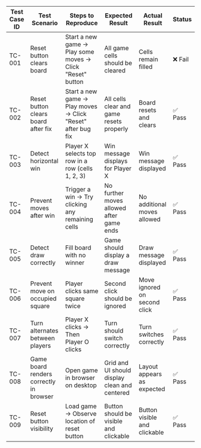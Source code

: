 | Test Case ID | Test Scenario                                | Steps to Reproduce                                                  | Expected Result                                              | Actual Result                         | Status |
|--------------|----------------------------------------------|----------------------------------------------------------------------|--------------------------------------------------------------|----------------------------------------|--------|
| TC-001       | Reset button clears board                    | Start a new game → Play some moves → Click "Reset" button           | All game cells should be cleared                             | Cells remain filled                    | ❌ Fail |
| TC-002       | Reset button clears board after fix          | Start a new game → Play moves → Click "Reset" after bug fix         | All cells clear and game resets properly                     | Board resets and clears                | ✅ Pass |
| TC-003       | Detect horizontal win                        | Player X selects top row in a row (cells 1, 2, 3)                    | Win message displays for Player X                            | Win message displayed                  | ✅ Pass |
| TC-004       | Prevent moves after win                      | Trigger a win → Try clicking any remaining cells                    | No further moves allowed after game ends                     | No additional moves allowed            | ✅ Pass |
| TC-005       | Detect draw correctly                        | Fill board with no winner                                           | Game should display a draw message                           | Draw message displayed                 | ✅ Pass |
| TC-006       | Prevent move on occupied square              | Player clicks same square twice                                     | Second click should be ignored                               | Move ignored on second click           | ✅ Pass |
| TC-007       | Turn alternates between players              | Player X clicks → Then Player O clicks                              | Turn should switch correctly                                 | Turn switches correctly                | ✅ Pass |
| TC-008       | Game board renders correctly in browser      | Open game in browser on desktop                                     | Grid and UI should display clean and centered                | Layout appears as expected             | ✅ Pass |
| TC-009       | Reset button visibility                      | Load game → Observe location of reset button                        | Button should be visible and clickable                       | Button visible and clickable           | ✅ Pass |
